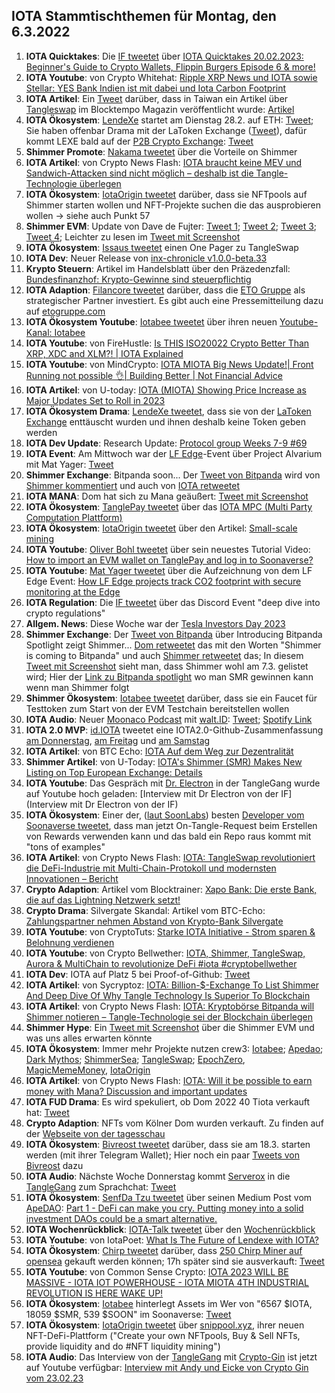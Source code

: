 ## IOTA Stammtischthemen für Montag, den 6.3.2022

1. **IOTA Quicktakes**: Die [IF tweetet](https://twitter.com/iota/status/1630145871470907394?s=20) über [IOTA Quicktakes 20.02.2023: Beginner's Guide to Crypto Wallets, Flippin Burgers Episode 6 & more!](https://www.youtube.com/watch?v=YzgHo2EA2Hs)
2. **IOTA Youtube**: von Crypto Whitehat: [Ripple XRP News und IOTA sowie Stellar: YES Bank Indien ist mit dabei und Iota Carbon Footprint](https://www.youtube.com/watch?v=Y6PC00TVWN8)
3. **IOTA Artikel**: Ein [Tweet](https://twitter.com/kowei1995/status/1630377127446208519?s=20) darüber, dass in Taiwan ein Artikel über [Tangleswap](https://twitter.com/TangleSwapE) im Blocktempo Magazin veröffentlicht wurde: [Artikel](https://www.blocktempo.com/all-about-iota-shimmer-eco-project-tangleswap/)
4. **IOTA Ökosystem**: [LendeXe](https://twitter.com/LendeXeFinance) startet am Dienstag 28.2. auf ETH: [Tweet](https://twitter.com/LendeXeFinance/status/1630500660478193664?s=20); Sie haben offenbar Drama mit der LaToken Exchange ([Tweet](https://twitter.com/LendeXeFinance/status/1630923742963458048?s=20)), dafür kommt LEXE bald auf der [P2B Crypto Exchange](https://www.youtube.com/watch?v=Hl1zEzVUV7w):  [Tweet](https://www.youtube.com/watch?v=Hl1zEzVUV7w)
5. **Shimmer Promote**: [Nakama tweetet](https://twitter.com/Nakama_Labs/status/1630560010232029184?s=20) über die Vorteile on Shimmer
6. **IOTA Artikel**: von Crypto News Flash: [IOTA braucht keine MEV und Sandwich-Attacken sind nicht möglich – deshalb ist die Tangle-Technologie überlegen](https://www.crypto-news-flash.com/de/iota-braucht-keinen-mev-mehr-und-sandwich-attacken-sind-unmoeglich-deshalb-ist-die-iota-technologie-ueberlegen/?feed_id=13355&_unique_id=63fe098ab09af)
7. **IOTA Ökosystem**: [IotaOrigin tweetet](https://twitter.com/origin_iota/status/1630552234122420224?s=20) darüber, dass sie NFTpools auf Shimmer starten wollen und NFT-Projekte suchen die das ausprobieren wollen -> siehe auch Punkt 57
8. **Shimmer EVM**: Update von Dave de Fujter: [Tweet 1](https://twitter.com/fijter/status/1630649750595747840?s=20); [Tweet 2](https://twitter.com/fijter/status/1630650112589307904?s=20); [Tweet 3](https://twitter.com/fijter/status/1630650415657132040?s=20); [Tweet 4](https://twitter.com/fijter/status/1630650981724594188?s=20); Leichter zu lesen im [Tweet mit Screenshot](https://twitter.com/Vrom14286662/status/1630865173467615233?s=20)
9. **IOTA Ökosystem**: [Issaus tweetet](https://twitter.com/Issaus2020/status/1630624850703204359?s=20) einen One Pager zu TangleSwap
10. **IOTA Dev**: Neuer Release von [inx-chronicle v1.0.0-beta.33](https://github.com/iotaledger/inx-chronicle/releases/tag/v1.0.0-beta.33)
11. **Krypto Steuern**: Artikel im Handelsblatt über den Präzedenzfall: [Bundesfinanzhof: Krypto-Gewinne sind steuerpflichtig](https://www.handelsblatt.com/finanzen/steuern-recht/steuern/steuerrecht-bundesfinanzhof-krypto-gewinne-sind-steuerpflichtig/29007418.html)
12. **IOTA Adaption**: [Filancore tweetet](https://twitter.com/FilancoreGmbH/status/1497188618686898193?s=20) darüber, dass die [ETO Gruppe](https://twitter.com/EtoGruppe) als strategischer Partner investiert. Es gibt auch eine Pressemitteilung dazu auf [etogruppe.com](https://www.etogruppe.com/)
13. **IOTA Ökosystem Youtube**: [Iotabee tweetet](https://twitter.com/iotabee/status/1630825720896458753?s=20) über ihren neuen [Youtube-Kanal: Iotabee](https://www.youtube.com/@iotabee)
14. **IOTA Youtube**: von FireHustle: [Is THIS ISO20022 Crypto Better Than XRP, XDC and XLM?! | IOTA Explained](https://www.youtube.com/watch?v=i9kzyH0PVoM)
15. **IOTA Youtube**: von MindCrypto: [IOTA MIOTA Big News Update!| Front Running not possible 👌| Building Better | Not Financial Advice](https://www.youtube.com/watch?v=XBJpPBWqvis)
16. **IOTA Artikel**: von U-today: [IOTA (MIOTA) Showing Price Increase as Major Updates Set to Roll in 2023](https://u.today/iota-miota-showing-price-increase-as-major-updates-set-to-roll-in-2023)
17. **IOTA Ökosystem Drama**: [LendeXe tweetet](https://twitter.com/LendeXeFinance/status/1630923742963458048?s=20), dass sie von der [LaToken Exchange](https://twitter.com/latokens) enttäuscht wurden und ihnen deshalb keine Token geben werden
18. **IOTA Dev Update**: Research Update: [Protocol group Weeks 7-9 #69](https://twitter.com/Vrom14286662/status/1630865173467615233?s=20)
19. **IOTA Event**: Am Mittwoch war der [LF Edge](https://twitter.com/LF_Edge)-Event über Project Alvarium mit Mat Yager: [Tweet](https://twitter.com/LF_Edge/status/1628153376109387776?s=20)
20. **Shimmer Exchange**: Bitpanda soon... Der [Tweet von Bitpanda](https://twitter.com/bitpanda/status/1630877488623546369?s=20) wird von [Shimmer kommentiert](https://twitter.com/shimmernet/status/1630877522333245440?s=20) und auch von [IOTA retweetet](https://twitter.com/iota/status/1630890649951059969?s=20)
21. **IOTA MANA**: Dom hat sich zu Mana geäußert: [Tweet mit Screenshot](https://twitter.com/Vrom14286662/status/1630954101906259968?s=20)
22. **IOTA Ökosystem**: [TanglePay tweetet](https://twitter.com/tanglepaycom/status/1631122738369953792?s=20) über das [IOTA MPC (Multi Party Computation Plattform)](https://govern.iota.org/t/iota-secure-multi-party-computation-platform-run-and-owned-by-the-community/1568)
23. **IOTA Ökosystem**: [IotaOrigin tweetet](https://twitter.com/origin_iota/status/1631151594866712576?s=20) über den Artikel: [Small-scale mining](https://medium.com/@iotaorigin/small-scale-mining-784a9738a772)
24. **IOTA Youtube**: [Oliver Bohl tweetet](https://twitter.com/bohl_oliver/status/1631172841335926784?s=20) über sein neuestes Tutorial Video: [How to import an EVM wallet on TanglePay and log in to Soonaverse?](https://www.youtube.com/watch?v=EjEFn2AJjug)
25. **IOTA Youtube**: [Mat Yager tweetet](https://twitter.com/Mat_Yarger/status/1630996840681275402?s=20) über die Aufzeichnung von dem LF Edge Event: [How LF Edge projects track CO2 footprint with secure monitoring at the Edge](https://www.youtube.com/watch?v=9FVxrMfSuMs) 
26. **IOTA Regulation**: Die [IF tweetet](https://twitter.com/iota/status/1628394185949601794?s=20) über das Discord Event "deep dive into crypto regulations"
27. **Allgem. News**: Diese Woche war der [Tesla Investors Day 2023](https://www.youtube.com/watch?v=Hl1zEzVUV7w)
28. **Shimmer Exchange**: Der [Tweet von Bitpanda](https://twitter.com/bitpanda/status/1631221893997969408?s=20) über Introducing Bitpanda Spotlight zeigt Shimmer... [Dom retweetet](https://twitter.com/DomSchiener/status/1631226461490225152?s=20) das mit den Worten "Shimmer is coming to Bitpanda" und auch [Shimmer retweetet](https://twitter.com/shimmernet/status/1631222517456154627?s=20) das; In diesem [Tweet mit Screenshot](https://twitter.com/Uglybots/status/1631225006007959553?s=20) sieht man, dass Shimmer wohl am 7.3. gelistet wird; Hier der [Link zu Bitpanda spotlight](https://web.bitpanda.com/spotlight) wo man SMR gewinnen kann wenn man Shimmer folgt
29. **Shimmer Ökosystem**: [Iotabee tweetet](https://twitter.com/iotabee/status/1631264336122454019?s=20) darüber, dass sie ein Faucet für Testtoken zum Start von der EVM Testchain bereitstellen wollen
30. **IOTA Audio**: Neuer [Moonaco Podcast](https://twitter.com/MoonacoPodcast) mit [walt.ID](https://twitter.com/walt_id): [Tweet](https://twitter.com/MoonacoPodcast/status/1631245653304016896?s=20); [Spotify Link](https://open.spotify.com/episode/6AZb1F6Il6obZCdXKHqCGb?si=-kkFBivdRH2ERIL38ONjcw&nd=1)
31. **IOTA 2.0 MVP**: [id.IOTA](https://twitter.com/id_iota) tweetet eine IOTA2.0-Github-Zusammenfassung [am Donnerstag](https://twitter.com/id_iota/status/1631275356236775426?s=20), [am Freitag](https://twitter.com/id_iota/status/1631618327561875457?s=20) und [am Samstag](https://twitter.com/id_iota/status/1631951772141887489?s=20)
32. **IOTA Artikel**: von BTC Echo: [IOTA Auf dem Weg zur Dezentralität](https://www.btc-echo.de/news/iota-mit-dem-update-coordicide-zur-dezentralitaet-160438/)
33. **Shimmer Artikel**: von U-Today: [IOTA's Shimmer (SMR) Makes New Listing on Top European Exchange: Details](https://u.today/iotas-shimmer-smr-makes-new-listing-on-top-european-exchange-details)
34. **IOTA Youtube**: Das Gespräch mit [Dr. Electron](https://twitter.com/Dr_Electron) in der TangleGang wurde auf Youtube hoch geladen: [Interview mit Dr Electron von der IF](Interview mit Dr Electron von der IF)
35. **IOTA Ökosystem**: Einer der, ([laut SoonLabs](https://twitter.com/soon_labs/status/1631544901023469568?s=20)) besten [Developer vom Soonaverse tweetet](https://twitter.com/__flyingrabbit/status/1631339524306477070?s=20), dass man jetzt On-Tangle-Request beim Erstellen von Rewards verwenden kann und das bald ein Repo raus kommt mit "tons of examples"
36. **IOTA Artikel**: von Crypto News Flash: [IOTA: TangleSwap revolutioniert die DeFi-Industrie mit Multi-Chain-Protokoll und modernsten Innovationen – Bericht](https://www.crypto-news-flash.com/de/iota-tangleswap-revolutioniert-die-defi-industrie-mit-multi-chain-protokoll-und-modernsten-innovationen-bericht/?feed_id=13399&_unique_id=63ffa7d27c271)
37. **Crypto Adaption**: Artikel vom Blocktrainer: [Xapo Bank: Die erste Bank, die auf das Lightning Netzwerk setzt!](https://www.blocktrainer.de/xapo-bank-bietet-lightning-zahlungen-an/)
38. **Crypto Drama**: Silvergate Skandal: Artikel vom BTC-Echo: [Zahlungspartner nehmen Abstand von Krypto-Bank Silvergate](https://www.btc-echo.de/schlagzeilen/silvergate-coinbase-und-co-trennen-sich-von-krypto-bank-160470/)
39. **IOTA Youtube**: von CryptoTuts: [Starke IOTA Initiative - Strom sparen & Belohnung verdienen](https://www.youtube.com/watch?v=C_ykQKG6dpU)
40. **IOTA Youtube**: von Crypto Bellwether: [IOTA, Shimmer, TangleSwap, Aurora & MultiChain to revolutionize DeFi #iota #cryptobellwether](https://www.youtube.com/watch?v=nDRhBem-kU0)
41. **IOTA Dev**: IOTA auf Platz 5 bei Proof-of-Github: [Tweet](https://twitter.com/ProofofGitHub/status/1631927479609831425?s=20)
42. **IOTA Artikel**: von Sycryptoz: [IOTA: Billion-$-Exchange To List Shimmer And Deep Dive Of Why Tangle Technology Is Superior To Blockchain](https://sucryptoz.com/iota-billion-exchange-to-list-shimmer-and-deep-dive-of-why-tangle-technology-is-superior-to-blockchain/)
43. **IOTA Artikel**: von Crypto News Flash: [IOTA: Kryptobörse Bitpanda will Shimmer notieren – Tangle-Technologie sei der Blockchain überlegen](https://www.crypto-news-flash.com/de/iota-kryptoboerse-bitpanda-will-shimmer-notieren-tangle-technologie-sei-der-blockchain-ueberlegen/?feed_id=13459&_unique_id=6401fb2573ff1)
44. **Shimmer Hype**: Ein [Tweet mit Screenshot](https://twitter.com/SamannSebastian/status/1631746429193519120?s=20) über die Shimmer EVM und was uns alles erwarten könnte
45. **IOTA Ökosystem**: Immer mehr Projekte nutzen crew3: [Iotabee](https://crew3.xyz/c/iotabee/invite/FVdSVGyXDZlwCS9-iFn0I); [Apedao](https://crew3.xyz/c/apedao/invite/ZJSsF_9xlW7mGQADs5BPF); [Dark Mythos](https://crew3.xyz/c/darkmythos/invite/h6bXztIVUS5Jyhttft4Bk); [ShimmerSea](https://crew3.xyz/c/shimmersea/invite/zikW2A__rIouDMx9vBQzD); [TangleSwap](https://crew3.xyz/c/tangleswap/invite/pVrE2fLBcGn05ZpVvaMD-); [EpochZero](https://crew3.xyz/c/epochzero/invite/OyNIakiVzxWOMuCGrpJ7q), [MagicMemeMoney](https://crew3.xyz/c/magicmememoney/invite/VYVZ-tf4UdxpBznW-VOrQ), [IotaOrigin](https://crew3.xyz/c/iotaorigin/invite/5vVlxl2KveF-F54z7q3oH)
46. **IOTA Artikel**: von Crypto News Flash: [IOTA: Will it be possible to earn money with Mana? Discussion and important updates](https://www.crypto-news-flash.com/iota-will-it-be-possible-to-earn-money-with-mana-discussion-and-important-updates/#)
47. **IOTA FUD Drama**: Es wird spekuliert, ob Dom 2022 40 Tiota verkauft hat: [Tweet](https://twitter.com/fudsfuddy/status/1631743932047536128?s=20)
48. **Crypto Adaption**: NFTs vom Kölner Dom wurden verkauft. Zu finden auf der [Webseite von der tagesschau](https://www.tagesschau.de/wirtschaft/technologie/koeln-dom-nft-101.html)
49. **IOTA Ökosystem**: [Bivreost tweetet](https://twitter.com/bivreost/status/1632046972264652802?s=20) darüber, dass sie am 18.3. starten werden (mit ihrer Telegram Wallet); Hier noch ein paar [Tweets von Bivreost](https://twitter.com/bivreost/status/1632376997249785856?s=20) dazu
50. **IOTA Audio**: Nächste Woche Donnerstag kommt [Serverox](https://twitter.com/servrox) in die [TangleGang](https://twitter.com/GangTangleTalk) zum Sprachchat: [Tweet](https://twitter.com/GangTangleTalk/status/1632314648304185347?s=20)
51. **IOTA Ökosystem**: [SenfDa Tzu tweetet](https://twitter.com/SenfdaTzu/status/1632317794569138179?s=20) über seinen Medium Post vom [ApeDAO](https://twitter.com/iotapes): [Part 1 - DeFi can make you cry. Putting money into a solid investment DAOs could be a smart alternative.](https://medium.com/@karsten.bienek/make-a-lot-of-money-with-investment-daos-a5788a265256)
52. **IOTA Wochenrückblick**: [IOTA-Talk tweetet](https://twitter.com/Iota_Talk_/status/1632293320654200833?s=20) über den [Wochenrückblick](https://www.iota-talk.com/index.php?article/269-week-in-review-from-26th-february-to-4nd-march-2023/)
53. **IOTA Youtube**: von IotaPoet: [What Is The Future of Lendexe with IOTA?](https://www.youtube.com/watch?v=1PeSjl_MSyg)
54. **IOTA Ökosystem**: [Chirp tweetet](https://twitter.com/ChirpIoT/status/1632473567957774340?s=20) darüber, dass [250 Chirp Miner auf opensea](https://opensea.io/assets/matic/0x2953399124f0cbb46d2cbacd8a89cf0599974963/54813439029422678614255467127229219691220660521908286887215386026725926240556) gekauft werden können; 17h später sind sie ausverkauft: [Tweet](https://twitter.com/ChirpIoT/status/1632668837106667520?s=20)
55. **IOTA Youtube**: von Common Sense Crypto: [IOTA 2023 WILL BE MASSIVE - IOTA IOT POWERHOUSE - IOTA MIOTA 4TH INDUSTRIAL REVOLUTION IS HERE WAKE UP!](https://www.youtube.com/watch?v=QPQrrdhBE8U)
56. **IOTA Ökosystem**: [Iotabee](https://twitter.com/iotabee) hinterlegt Assets  im Wer von "6567 $IOTA, 18059 $SMR, 539 $SOON" im Soonaverse: [Tweet](https://twitter.com/iotabee/status/1632549261064949760?s=20)
57. **IOTA Ökosystem**: [IotaOrigin tweetet](https://twitter.com/origin_iota/status/1632654820292149254?s=20) über [snippool.xyz](https://snippool.xyz/), ihrer neuen NFT-DeFi-Plattform ("Create your own NFTpools, Buy & Sell NFTs, provide liquidity and do #NFT  liquidity mining")
58. **IOTA Audio**: Das Interview von der [TangleGang](https://twitter.com/GangTangleTalk) mit [Crypto-Gin](https://twitter.com/Crypto_Gin21) ist jetzt auf Youtube verfügbar: [Interview mit Andy und Eicke von Crypto Gin vom 23.02.23](https://www.youtube.com/watch?v=oXz_tgkKPdw)





